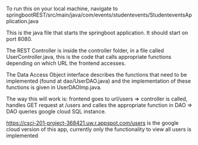 To run this on your local machine, navigate to springbootREST/src/main/java/com/events/studentevents/StudenteventsApplication.java

This is the java file that starts the springboot application. It should start on port 8080.

The REST Controller is inside the controller folder, in a file called UserController.java, this is the code that calls appropriate functions depending on which URL the frontend accesses.

The Data Access Object interface describes the functions that need to be implemented (found at dao/UserDAO.java) and the implementation of these functions is given in UserDAOImp.java. 

The way this will work is: frontend goes to url/users => controller is called, handles GET request at /users and calles the appropriate function in DAO => DAO queries google cloud SQL instance.

https://csci-201-project-368421.uw.r.appspot.com/users is the google cloud version of this app, currently only the functionality to view all users is implemented

